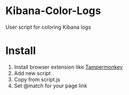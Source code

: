 # Kibana-Color-Logs
User script for coloring Kibana logs

# Install

1. Install browser extension like [Tampermonkey](https://www.tampermonkey.net)
2. Add new script
3. Copy from script.js
4. Set @match for your page link
